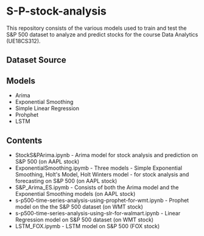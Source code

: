 # S-P-stock-analysis
This repository consists of the various models used to train and test the S&P 500 dataset to analyze and predict stocks for the course Data Analytics (UE18CS312).

## Dataset Source


## Models
* Arima
* Exponential Smoothing
* Simple Linear Regression
* Prohphet
* LSTM

## Contents
* StockS&PArima.ipynb - Arima model for stock analysis and prediction on S&P 500 (on AAPL stock)
* ExponentialSmoothing.ipymb - Three models - Simple Exponential Smoothing, Holt's Model, Holt Winters model - for stock analysis and forecasting on S&P 500 (on AAPL stock)
* S&P_Arima_ES.ipymb - Consists of both the Arima model and the Exponential Smoothing models (on AAPL stock)
* s-p500-time-series-analysis-using-prophet-for-wmt.ipynb - Prophet model on the the S&P 500 dataset (on WMT stock)
* s-p500-time-series-analysis-using-slr-for-walmart.ipynb - Linear Regression model on S&P 500 dataset (on WMT stock)
* LSTM_FOX.ipymb - LSTM model on S&P 500 (FOX stock)

